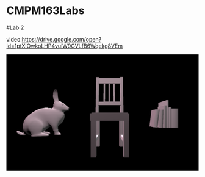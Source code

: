 # CMPM163Labs

#Lab 2

video:https://drive.google.com/open?id=1ptXlOwkoLHP4vuiW9GVLfB6Wqekg8VEm

![](Lab2/Lab2-2.PNG)
